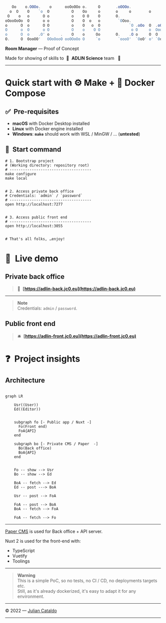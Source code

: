 ```powershell


   Oo    o.OOOo.    o      ooOoOOo o.     O       .oOOOo.
  o  O    O    `o  O          O    Oo     o       o     o        o
 O    o   o      O o          o    O O    O       O.
oOooOoOo  O      o o          O    O  o   o        `OOoo.
o      O  o      O O          o    O   o  O             `O .oOo  O  .oOo. 'OoOo. .oOo  .oOo.
O      o  O      o O          O    o    O O              o O     o  OooO'  o   O O     OooO'
o      O  o    .O' o     .    O    o     Oo       O.    .O o     O  O      O   o o     O
O.     O  OooOO'   OOoOooO ooOOoOo O     `o        `oooO'  `OoO' o' `OoO'  o   O `OoO' `OoO'


```

**Room Manager** — Proof of Concept

Made for showing of skills to  🧬  **ADLIN Science** team   👀

---

# Quick start with ⚙️ Make + 🐳 Docker Compose

## ✅  Pre-requisites

- **macOS** with Docker Desktop installed
- **Linux** with Docker engine installed
- **Windows**: **`make`** should work with WSL / MinGW / … (**untested**)

## 🏁  Start command

```shell
# 1. Bootstrap project
# (Working directory: repository root)
# -------------------------------------
make configure
make local


# 2. Access private back office
# Credentials: `admin` / `password`
# -------------------------------------
open http://localhost:7277


# 3. Access public front end
# -------------------------------------
open http://localhost:3055


# That's all folks, …enjoy!
```

# 🧪  Live demo

## Private back office

> 💈  **[https://adlin-back.jc0.eu](https://adlin-back.jc0.eu)**

---

> **Note**  
> Credentials: `admin` / `password`.

## Public front end

> 🛎  **[https://adlin-front.jc0.eu](https://adlin-front.jc0.eu)**

# ❓  Project insights

## Architecture

```mermaid

graph LR

    Usr((User))
    Ed((Editor))


    subgraph fo [- Public app / Nuxt -]
      Fo(Front end)
      FoA{API}
    end

    subgraph bo [- Private CMS / Paper  -]
      Bo(Back office)
      BoA{API}
    end


    Fo -- show --> Usr
    Bo -- show --> Ed

    BoA -- fetch --> Ed
    Ed -- post ---> BoA

    Usr -- post --> FoA

    FoA -- post --> BoA
    BoA -- fetch --> FoA

    FoA -- fetch --> Fo

```

---

[Paper CMS](https://github.com/JulianCataldo/paper-cms) is used for Back office + API server.

Nuxt 2 is used for the front-end with:

- TypeScript
- Vuetify
- Toolings

---

> **Warning**  
> This is a simple PoC, so no tests, no CI / CD, no deployments targets etc.  
> Still, as it's already dockerized, it's easy to adapt it for any environment.

---

© 2022 — [Julian Cataldo](https://www.juliancataldo.com)

---
